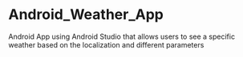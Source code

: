 # Android_Weather_App
Android App using Android Studio that allows users to see a specific weather based on the localization and different parameters
